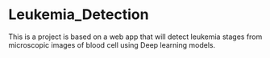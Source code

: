 # Leukemia_Detection 
This is a project is based on a web app that will detect leukemia stages from microscopic images of blood cell using Deep learning models.
